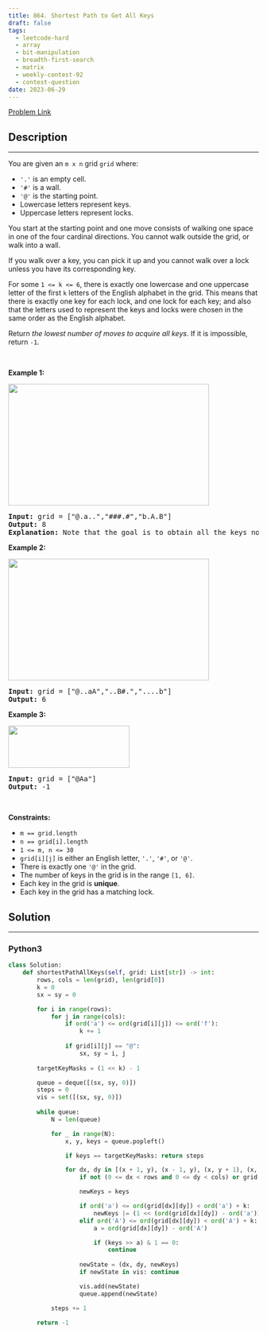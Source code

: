 ```yaml
---
title: 864. Shortest Path to Get All Keys
draft: false
tags: 
  - leetcode-hard
  - array
  - bit-manipulation
  - breadth-first-search
  - matrix
  - weekly-contest-92
  - contest-question
date: 2023-06-29
---
```


[Problem Link](https://leetcode.com/problems/shortest-path-to-get-all-keys/)

## Description

---
<p>You are given an <code>m x n</code> grid <code>grid</code> where:</p>

<ul>
	<li><code>&#39;.&#39;</code> is an empty cell.</li>
	<li><code>&#39;#&#39;</code> is a wall.</li>
	<li><code>&#39;@&#39;</code> is the starting point.</li>
	<li>Lowercase letters represent keys.</li>
	<li>Uppercase letters represent locks.</li>
</ul>

<p>You start at the starting point and one move consists of walking one space in one of the four cardinal directions. You cannot walk outside the grid, or walk into a wall.</p>

<p>If you walk over a key, you can pick it up and you cannot walk over a lock unless you have its corresponding key.</p>

<p>For some <code><font face="monospace">1 &lt;= k &lt;= 6</font></code>, there is exactly one lowercase and one uppercase letter of the first <code>k</code> letters of the English alphabet in the grid. This means that there is exactly one key for each lock, and one lock for each key; and also that the letters used to represent the keys and locks were chosen in the same order as the English alphabet.</p>

<p>Return <em>the lowest number of moves to acquire all keys</em>. If it is impossible, return <code>-1</code>.</p>

<p>&nbsp;</p>
<p><strong class="example">Example 1:</strong></p>
<img alt="" src="https://assets.leetcode.com/uploads/2021/07/23/lc-keys2.jpg" style="width: 404px; height: 245px;" />
<pre>
<strong>Input:</strong> grid = [&quot;@.a..&quot;,&quot;###.#&quot;,&quot;b.A.B&quot;]
<strong>Output:</strong> 8
<strong>Explanation:</strong> Note that the goal is to obtain all the keys not to open all the locks.
</pre>

<p><strong class="example">Example 2:</strong></p>
<img alt="" src="https://assets.leetcode.com/uploads/2021/07/23/lc-key2.jpg" style="width: 404px; height: 245px;" />
<pre>
<strong>Input:</strong> grid = [&quot;@..aA&quot;,&quot;..B#.&quot;,&quot;....b&quot;]
<strong>Output:</strong> 6
</pre>

<p><strong class="example">Example 3:</strong></p>
<img alt="" src="https://assets.leetcode.com/uploads/2021/07/23/lc-keys3.jpg" style="width: 244px; height: 85px;" />
<pre>
<strong>Input:</strong> grid = [&quot;@Aa&quot;]
<strong>Output:</strong> -1
</pre>

<p>&nbsp;</p>
<p><strong>Constraints:</strong></p>

<ul>
	<li><code>m == grid.length</code></li>
	<li><code>n == grid[i].length</code></li>
	<li><code>1 &lt;= m, n &lt;= 30</code></li>
	<li><code>grid[i][j]</code> is either an English letter, <code>&#39;.&#39;</code>, <code>&#39;#&#39;</code>, or <code>&#39;@&#39;</code>.&nbsp;</li>
	<li>There is exactly one&nbsp;<code>&#39;@&#39;</code>&nbsp;in the grid.</li>
	<li>The number of keys in the grid is in the range <code>[1, 6]</code>.</li>
	<li>Each key in the grid is <strong>unique</strong>.</li>
	<li>Each key in the grid has a matching lock.</li>
</ul>


## Solution

---
### Python3
``` py title='shortest-path-to-get-all-keys'
class Solution:
    def shortestPathAllKeys(self, grid: List[str]) -> int:
        rows, cols = len(grid), len(grid[0])
        k = 0
        sx = sy = 0

        for i in range(rows):
            for j in range(cols):
                if ord('a') <= ord(grid[i][j]) <= ord('f'):
                    k += 1
                
                if grid[i][j] == "@":
                    sx, sy = i, j
        
        targetKeyMasks = (1 << k) - 1

        queue = deque([(sx, sy, 0)])
        steps = 0
        vis = set([(sx, sy, 0)])
        
        while queue:
            N = len(queue)

            for _ in range(N):
                x, y, keys = queue.popleft()

                if keys == targetKeyMasks: return steps

                for dx, dy in [(x + 1, y), (x - 1, y), (x, y + 1), (x, y - 1)]:
                    if not (0 <= dx < rows and 0 <= dy < cols) or grid[dx][dy] == '#': continue

                    newKeys = keys

                    if ord('a') <= ord(grid[dx][dy]) < ord('a') + k:
                        newKeys |= (1 << (ord(grid[dx][dy]) - ord('a')))
                    elif ord('A') <= ord(grid[dx][dy]) < ord('A') + k:
                        a = ord(grid[dx][dy]) - ord('A')

                        if (keys >> a) & 1 == 0:
                            continue
                    
                    newState = (dx, dy, newKeys)
                    if newState in vis: continue

                    vis.add(newState)
                    queue.append(newState)

            steps += 1
        
        return -1     
```

